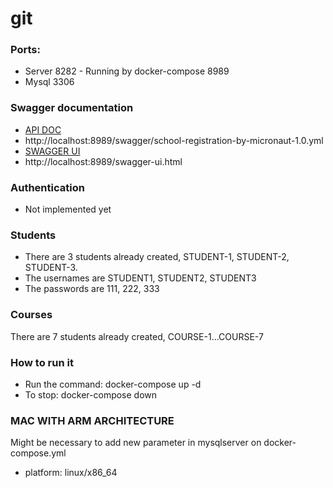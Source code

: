 # git 

### Ports:
* Server 8282 - Running by docker-compose 8989 
* Mysql 3306

### Swagger documentation
* [API DOC](http://localhost:8282/school-registration/v1/api-docs)
* http://localhost:8989/swagger/school-registration-by-micronaut-1.0.yml
* [SWAGGER UI](http://localhost:8282/swagger-ui.html)
* http://localhost:8989/swagger-ui.html

### Authentication
* Not implemented yet

### Students
* There are 3 students already created, STUDENT-1, STUDENT-2, STUDENT-3.
* The usernames are STUDENT1, STUDENT2, STUDENT3
* The passwords are 111, 222, 333

### Courses
There are 7 students already created, COURSE-1...COURSE-7

### How to run it
* Run the command: docker-compose up -d
* To stop: docker-compose down

### MAC WITH ARM ARCHITECTURE
Might be necessary to add new parameter in mysqlserver on docker-compose.yml
* platform: linux/x86_64
